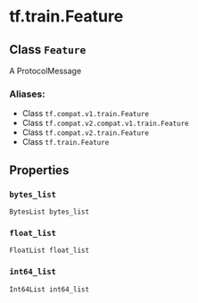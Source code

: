 <div itemscope itemtype="http://developers.google.com/ReferenceObject">
<meta itemprop="name" content="tf.train.Feature" />
<meta itemprop="path" content="Stable" />
<meta itemprop="property" content="bytes_list"/>
<meta itemprop="property" content="float_list"/>
<meta itemprop="property" content="int64_list"/>
</div>

# tf.train.Feature

## Class `Feature`

A ProtocolMessage



### Aliases:

* Class `tf.compat.v1.train.Feature`
* Class `tf.compat.v2.compat.v1.train.Feature`
* Class `tf.compat.v2.train.Feature`
* Class `tf.train.Feature`

<!-- Placeholder for "Used in" -->


## Properties

<h3 id="bytes_list"><code>bytes_list</code></h3>

`BytesList bytes_list`


<h3 id="float_list"><code>float_list</code></h3>

`FloatList float_list`


<h3 id="int64_list"><code>int64_list</code></h3>

`Int64List int64_list`




